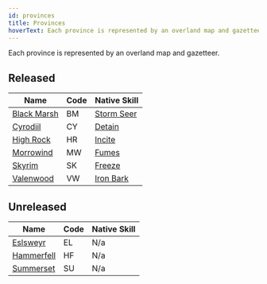 ```yaml
---
id: provinces
title: Provinces
hoverText: Each province is represented by an overland map and gazetteer.
---
```


Each province is represented by an overland map and gazetteer.

## Released

| Name                                       | Code | Native Skill                                              |
| ------------------------------------------ | ---- | --------------------------------------------------------- |
| [Black Marsh](/docs/provinces/black-marsh) | BM   | [Storm Seer](/docs/enemy-skills/native-skills/storm-seer) |
| [Cyrodiil](/docs/provinces/cyrodiil)       | CY   | [Detain](/docs/enemy-skills/native-skills/detain)         |
| [High Rock](/docs/provinces/high-rock)     | HR   | [Incite](/docs/enemy-skills/native-skills/incite)         |
| [Morrowind](/docs/provinces/morrowind)     | MW   | [Fumes](/docs/enemy-skills/native-skills/fumes)           |
| [Skyrim](/docs/provinces/skyrim)           | SK   | [Freeze](/docs/enemy-skills/native-skills/freeze)         |
| [Valenwood](/docs/provinces/valenwood)     | VW   | [Iron Bark](/docs/enemy-skills/native-skills/iron-bark)   |

## Unreleased

| Name                                                | Code | Native Skill |
| --------------------------------------------------- | ---- | ------------ |
| [Eslsweyr](/docs/provinces/unreleased/elsweyr)      | EL   | N/a          |
| [Hammerfell](/docs/provinces/unreleased/hammerfell) | HF   | N/a          |
| [Summerset](/docs/provinces/unreleased/summerset)   | SU   | N/a          |

